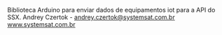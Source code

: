 Biblioteca Arduino para enviar dados de equipamentos iot para a API do SSX. 
Andrey Czertok - andrey.czertok@systemsat.com.br
www.systemsat.com.br
